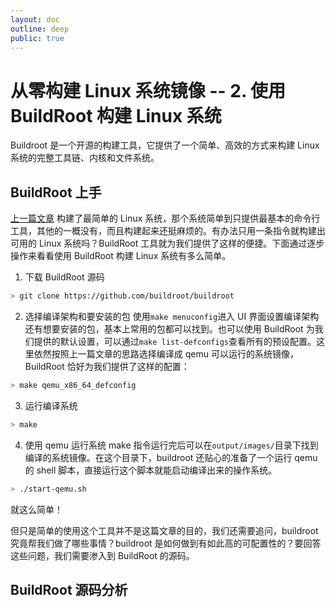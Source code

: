 ```yaml
---
layout: doc
outline: deep
public: true
---
```


# 从零构建 Linux 系统镜像 -- 2. 使用 BuildRoot 构建 Linux 系统
Buildroot 是一个开源的构建工具，它提供了一个简单、高效的方式来构建 Linux 系统的完整工具链、内核和文件系统。

<!-- intro -->

## BuildRoot 上手
[上一篇文章](./从零构建linux系统镜像1) 构建了最简单的 Linux 系统，那个系统简单到只提供最基本的命令行工具，其他的一概没有，而且构建起来还挺麻烦的。有办法只用一条指令就构建出可用的 Linux 系统吗？BuildRoot 工具就为我们提供了这样的便捷。下面通过逐步操作来看看使用 BuildRoot 构建 Linux 系统有多么简单。

1. 下载 BuildRoot 源码
```sh
> git clone https://github.com/buildroot/buildroot
```

2. 选择编译架构和要安装的包
使用`make menuconfig`进入 UI 界面设置编译架构还有想要安装的包，基本上常用的包都可以找到。也可以使用 BuildRoot 为我们提供的默认设置，可以通过`make list-defconfigs`查看所有的预设配置。这里依然按照上一篇文章的思路选择编译成 qemu 可以运行的系统镜像，BuildRoot 恰好为我们提供了这样的配置：
```sh
> make qemu_x86_64_defconfig
```

3. 运行编译系统
```sh
> make
```

4. 使用 qemu 运行系统
make 指令运行完后可以在`output/images/`目录下找到编译的系统镜像。在这个目录下，buildroot 还贴心的准备了一个运行 qemu 的 shell 脚本，直接运行这个脚本就能启动编译出来的操作系统。
```sh
> ./start-qemu.sh
```

就这么简单！

但只是简单的使用这个工具并不是这篇文章的目的，我们还需要追问，buildroot 究竟帮我们做了哪些事情？buildroot 是如何做到有如此高的可配置性的？要回答这些问题，我们需要渗入到 BuildRoot 的源码。

## BuildRoot 源码分析

